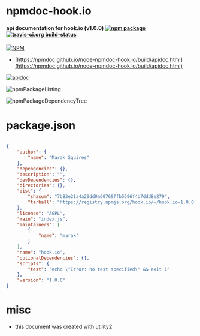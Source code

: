 # npmdoc-hook.io

#### api documentation for  hook.io (v1.0.0)  [![npm package](https://img.shields.io/npm/v/npmdoc-hook.io.svg?style=flat-square)](https://www.npmjs.org/package/npmdoc-hook.io) [![travis-ci.org build-status](https://api.travis-ci.org/npmdoc/node-npmdoc-hook.io.svg)](https://travis-ci.org/npmdoc/node-npmdoc-hook.io)

####

[![NPM](https://nodei.co/npm/hook.io.png?downloads=true&downloadRank=true&stars=true)](https://www.npmjs.com/package/hook.io)

- [https://npmdoc.github.io/node-npmdoc-hook.io/build/apidoc.html](https://npmdoc.github.io/node-npmdoc-hook.io/build/apidoc.html)

[![apidoc](https://npmdoc.github.io/node-npmdoc-hook.io/build/screenCapture.buildCi.browser.%252Ftmp%252Fbuild%252Fapidoc.html.png)](https://npmdoc.github.io/node-npmdoc-hook.io/build/apidoc.html)

![npmPackageListing](https://npmdoc.github.io/node-npmdoc-hook.io/build/screenCapture.npmPackageListing.svg)

![npmPackageDependencyTree](https://npmdoc.github.io/node-npmdoc-hook.io/build/screenCapture.npmPackageDependencyTree.svg)



# package.json

```json

{
    "author": {
        "name": "Marak Squires"
    },
    "dependencies": {},
    "description": "",
    "devDependencies": {},
    "directories": {},
    "dist": {
        "shasum": "7b83e21a4a29dd0a60769ffb5696f4b7ddd8e279",
        "tarball": "https://registry.npmjs.org/hook.io/-/hook.io-1.0.0.tgz"
    },
    "license": "AGPL",
    "main": "index.js",
    "maintainers": [
        {
            "name": "marak"
        }
    ],
    "name": "hook.io",
    "optionalDependencies": {},
    "scripts": {
        "test": "echo \"Error: no test specified\" && exit 1"
    },
    "version": "1.0.0"
}
```



# misc
- this document was created with [utility2](https://github.com/kaizhu256/node-utility2)
